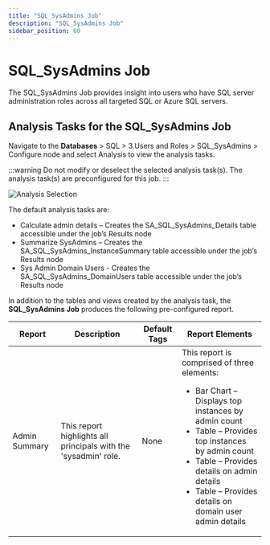 ```yaml
---
title: "SQL_SysAdmins Job"
description: "SQL_SysAdmins Job"
sidebar_position: 60
---
```


# SQL_SysAdmins Job

The SQL_SysAdmins Job provides insight into users who have SQL server administration roles across
all targeted SQL or Azure SQL servers.

## Analysis Tasks for the SQL_SysAdmins Job

Navigate to the **Databases** > SQL > 3.Users and Roles > SQL_SysAdmins > Configure node and select
Analysis to view the analysis tasks.

:::warning
Do not modify or deselect the selected analysis task(s). The analysis task(s) are
preconfigured for this job.
:::


![Analysis Selection](/img/product_docs/accessanalyzer/11.6/solutions/databases/sql/usersroles/sqljobgroup29.webp)

The default analysis tasks are:

- Calculate admin details – Creates the SA_SQL_SysAdmins_Details table accessible under the job’s
  Results node
- Summarize SysAdmins – Creates the SA_SQL_SysAdmins_InstanceSummary table accessible under the
  job’s Results node
- Sys Admin Domain Users - Creates the SA_SQL_SysAdmins_DomainUsers table accessible under the job’s
  Results node

In addition to the tables and views created by the analysis task, the **SQL_SysAdmins Job** produces
the following pre-configured report.

| Report        | Description                                                     | Default Tags | Report Elements                                                                                                                                                                                                                                                                       |
| ------------- | --------------------------------------------------------------- | ------------ | ------------------------------------------------------------------------------------------------------------------------------------------------------------------------------------------------------------------------------------------------------------------------------------- |
| Admin Summary | This report highlights all principals with the 'sysadmin' role. | None         | This report is comprised of three elements: <ul><li>Bar Chart – Displays top instances by admin count</li><li>Table – Provides top instances by admin count</li><li>Table – Provides details on admin details</li><li>Table – Provides details on domain user admin details</li></ul> |

